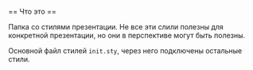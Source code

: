 == Что это ==

Папка со стилями презентации.
Не все эти слили полезны для конкретной презентации,
но они в перспективе могут быть полезны.

Основной файл стилей `init.sty`, через него подключены остальные стили.


